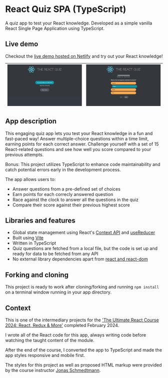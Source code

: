 # React Quiz SPA (TypeScript)

A quiz app to test your React knowledge. Developed as a simple vanilla React Single Page Application using TypeScript.

## Live demo

Checkout the [live demo hosted on Netlify](https://react-quiz-typescript-app.netlify.app) and try out your React knowledge!

| ![App dashboard](/screenshots/Screenshot-1a.jpg 'App dashboard') | ![Bookings Page](/screenshots/Screenshot-2a.jpg 'Bookings Page') |
| :--------------------------------------------------------------: | :--------------------------------------------------------------: |

## App description

This engaging quiz app lets you test your React knowledge in a fun and fast-paced way! Answer multiple-choice questions within a time limit, earning points for each correct answer. Challenge yourself with a set of 15 React-related questions and see how well you score compared to your previous attempts.

Bonus: This project utilizes TypeScript to enhance code maintainability and catch potential errors early in the development process.

The app allows users to:

- Answer questions from a pre-defined set of choices
- Earn points for each correcly answered question
- Race against the clock to answer all the questions in the quiz
- Compare their score against their previous highest score

## Libraries and features

- Global state management using React's [Context API](https://react.dev/reference/react/useContext) and [useReducer](https://react.dev/reference/react/useReducer)
- Built using [Vite](https://vitejs.dev)
- Written in TypeScript
- Quiz questions are fetched from a local file, but the code is set up and ready for data to be fetched from any API
- No external library dependencies apart from [react and react-dom](https://github.com/facebook/react)

## Forking and cloning

This project is ready to work after cloning/forking and running `npm install` on a terminal window running in your app directory.

## Context

This is one of the intermediary projects for the ['The Ultimate React Course 2024: React, Redux & More'](https://www.udemy.com/course/the-ultimate-react-course/) completed February 2024.

I wrote all of the React code for this app, always writing code before watching the taught content of the module.

After the end of the course, I converted the app to TypeScript and made the app styles responsive and mobile first.

The styles for this project as well as proposed HTML markup were provided by the course instructor [Jonas Schmedtmann](https://codingheroes.io/).

